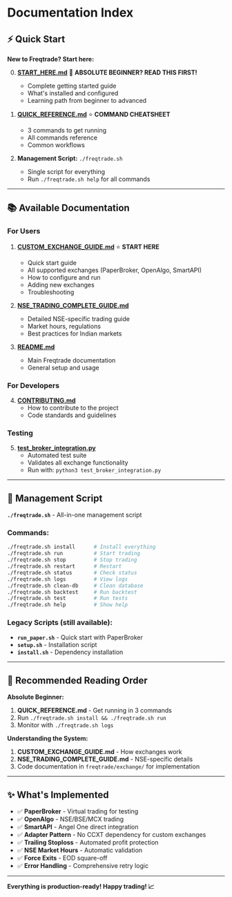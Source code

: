 # Documentation Index

## ⚡ Quick Start

**New to Freqtrade? Start here:**

0. **[START_HERE.md](START_HERE.md)** 🎯 **ABSOLUTE BEGINNER? READ THIS FIRST!**
   - Complete getting started guide
   - What's installed and configured
   - Learning path from beginner to advanced

1. **[QUICK_REFERENCE.md](QUICK_REFERENCE.md)** ⭐ **COMMAND CHEATSHEET**
   - 3 commands to get running
   - All commands reference
   - Common workflows

2. **Management Script:** `./freqtrade.sh`
   - Single script for everything
   - Run `./freqtrade.sh help` for all commands

---

## 📚 Available Documentation

### For Users

1. **[CUSTOM_EXCHANGE_GUIDE.md](CUSTOM_EXCHANGE_GUIDE.md)** ⭐ **START HERE**
   - Quick start guide
   - All supported exchanges (PaperBroker, OpenAlgo, SmartAPI)
   - How to configure and run
   - Adding new exchanges
   - Troubleshooting

2. **[NSE_TRADING_COMPLETE_GUIDE.md](NSE_TRADING_COMPLETE_GUIDE.md)**
   - Detailed NSE-specific trading guide
   - Market hours, regulations
   - Best practices for Indian markets

3. **[README.md](README.md)**
   - Main Freqtrade documentation
   - General setup and usage

### For Developers

4. **[CONTRIBUTING.md](CONTRIBUTING.md)**
   - How to contribute to the project
   - Code standards and guidelines

### Testing

5. **[test_broker_integration.py](test_broker_integration.py)**
   - Automated test suite
   - Validates all exchange functionality
   - Run with: `python3 test_broker_integration.py`

---

## 🚀 Management Script

**`./freqtrade.sh`** - All-in-one management script

### Commands:
```bash
./freqtrade.sh install      # Install everything
./freqtrade.sh run          # Start trading
./freqtrade.sh stop         # Stop trading
./freqtrade.sh restart      # Restart
./freqtrade.sh status       # Check status
./freqtrade.sh logs         # View logs
./freqtrade.sh clean-db     # Clean database
./freqtrade.sh backtest     # Run backtest
./freqtrade.sh test         # Run tests
./freqtrade.sh help         # Show help
```

### Legacy Scripts (still available):
- **`run_paper.sh`** - Quick start with PaperBroker
- **`setup.sh`** - Installation script
- **`install.sh`** - Dependency installation

---

## 🎯 Recommended Reading Order

**Absolute Beginner:**
1. **QUICK_REFERENCE.md** - Get running in 3 commands
2. Run `./freqtrade.sh install && ./freqtrade.sh run`
3. Monitor with `./freqtrade.sh logs`

**Understanding the System:**
1. **CUSTOM_EXCHANGE_GUIDE.md** - How exchanges work
2. **NSE_TRADING_COMPLETE_GUIDE.md** - NSE-specific details
3. Code documentation in `freqtrade/exchange/` for implementation

---

## ✨ What's Implemented

- ✅ **PaperBroker** - Virtual trading for testing
- ✅ **OpenAlgo** - NSE/BSE/MCX trading
- ✅ **SmartAPI** - Angel One direct integration
- ✅ **Adapter Pattern** - No CCXT dependency for custom exchanges
- ✅ **Trailing Stoploss** - Automated profit protection
- ✅ **NSE Market Hours** - Automatic validation
- ✅ **Force Exits** - EOD square-off
- ✅ **Error Handling** - Comprehensive retry logic

---

**Everything is production-ready! Happy trading! 📈**
